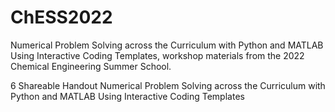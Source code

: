 # ChESS2022
Numerical Problem Solving across the Curriculum with Python and MATLAB Using Interactive Coding Templates, workshop materials from the 2022 Chemical Engineering Summer School.



6 Shareable Handout Numerical Problem Solving across the Curriculum with Python and MATLAB Using Interactive Coding Templates
